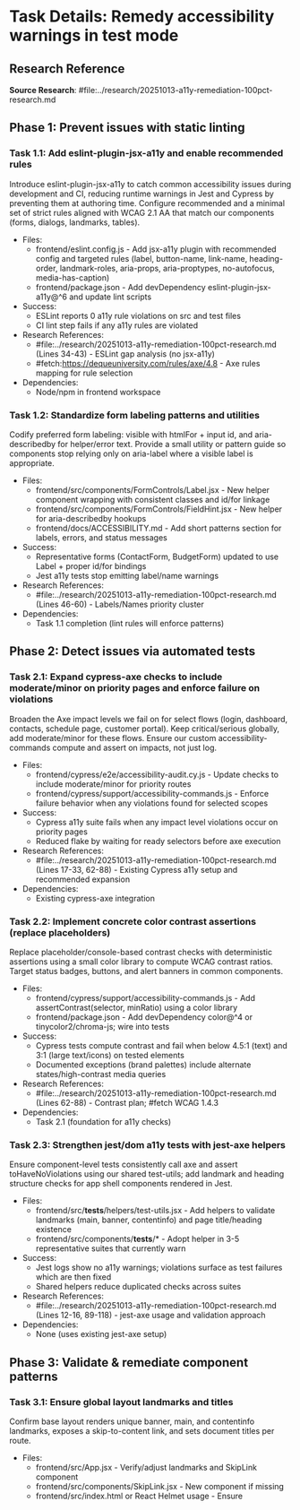 <!-- markdownlint-disable-file -->
# Task Details: Remedy accessibility warnings in test mode

## Research Reference

**Source Research**: #file:../research/20251013-a11y-remediation-100pct-research.md

## Phase 1: Prevent issues with static linting

### Task 1.1: Add eslint-plugin-jsx-a11y and enable recommended rules

Introduce eslint-plugin-jsx-a11y to catch common accessibility issues during development and CI, reducing runtime warnings in Jest and Cypress by preventing them at authoring time. Configure recommended and a minimal set of strict rules aligned with WCAG 2.1 AA that match our components (forms, dialogs, landmarks, tables).

- Files:
  - frontend/eslint.config.js - Add jsx-a11y plugin with recommended config and targeted rules (label, button-name, link-name, heading-order, landmark-roles, aria-props, aria-proptypes, no-autofocus, media-has-caption)
  - frontend/package.json - Add devDependency eslint-plugin-jsx-a11y@^6 and update lint scripts
- Success:
  - ESLint reports 0 a11y rule violations on src and test files
  - CI lint step fails if any a11y rules are violated
- Research References:
  - #file:../research/20251013-a11y-remediation-100pct-research.md (Lines 34-43) - ESLint gap analysis (no jsx-a11y)
  - #fetch:https://dequeuniversity.com/rules/axe/4.8 - Axe rules mapping for rule selection
- Dependencies:
  - Node/npm in frontend workspace

### Task 1.2: Standardize form labeling patterns and utilities

Codify preferred form labeling: visible <label> with htmlFor + input id, and aria-describedby for helper/error text. Provide a small utility or pattern guide so components stop relying only on aria-label where a visible label is appropriate.

- Files:
  - frontend/src/components/FormControls/Label.jsx - New helper component wrapping <label> with consistent classes and id/for linkage
  - frontend/src/components/FormControls/FieldHint.jsx - New helper for aria-describedby hookups
  - frontend/docs/ACCESSIBILITY.md - Add short patterns section for labels, errors, and status messages
- Success:
  - Representative forms (ContactForm, BudgetForm) updated to use Label + proper id/for bindings
  - Jest a11y tests stop emitting label/name warnings
- Research References:
  - #file:../research/20251013-a11y-remediation-100pct-research.md (Lines 46-60) - Labels/Names priority cluster
- Dependencies:
  - Task 1.1 completion (lint rules will enforce patterns)

## Phase 2: Detect issues via automated tests

### Task 2.1: Expand cypress-axe checks to include moderate/minor on priority pages and enforce failure on violations

Broaden the Axe impact levels we fail on for select flows (login, dashboard, contacts, schedule page, customer portal). Keep critical/serious globally, add moderate/minor for these flows. Ensure our custom accessibility-commands compute and assert on impacts, not just log.

- Files:
  - frontend/cypress/e2e/accessibility-audit.cy.js - Update checks to include moderate/minor for priority routes
  - frontend/cypress/support/accessibility-commands.js - Enforce failure behavior when any violations found for selected scopes
- Success:
  - Cypress a11y suite fails when any impact level violations occur on priority pages
  - Reduced flake by waiting for ready selectors before axe execution
- Research References:
  - #file:../research/20251013-a11y-remediation-100pct-research.md (Lines 17-33, 62-88) - Existing Cypress a11y setup and recommended expansion
- Dependencies:
  - Existing cypress-axe integration

### Task 2.2: Implement concrete color contrast assertions (replace placeholders)

Replace placeholder/console-based contrast checks with deterministic assertions using a small color library to compute WCAG contrast ratios. Target status badges, buttons, and alert banners in common components.

- Files:
  - frontend/cypress/support/accessibility-commands.js - Add assertContrast(selector, minRatio) using a color library
  - frontend/package.json - Add devDependency color@^4 or tinycolor2/chroma-js; wire into tests
- Success:
  - Cypress tests compute contrast and fail when below 4.5:1 (text) and 3:1 (large text/icons) on tested elements
  - Documented exceptions (brand palettes) include alternate states/high-contrast media queries
- Research References:
  - #file:../research/20251013-a11y-remediation-100pct-research.md (Lines 62-88) - Contrast plan; #fetch WCAG 1.4.3
- Dependencies:
  - Task 2.1 (foundation for a11y checks)

### Task 2.3: Strengthen jest/dom a11y tests with jest-axe helpers

Ensure component-level tests consistently call axe and assert toHaveNoViolations using our shared test-utils; add landmark and heading structure checks for app shell components rendered in Jest.

- Files:
  - frontend/src/__tests__/helpers/test-utils.jsx - Add helpers to validate landmarks (main, banner, contentinfo) and page title/heading existence
  - frontend/src/components/__tests__/* - Adopt helper in 3-5 representative suites that currently warn
- Success:
  - Jest logs show no a11y warnings; violations surface as test failures which are then fixed
  - Shared helpers reduce duplicated checks across suites
- Research References:
  - #file:../research/20251013-a11y-remediation-100pct-research.md (Lines 12-16, 89-118) - jest-axe usage and validation approach
- Dependencies:
  - None (uses existing jest-axe setup)

## Phase 3: Validate & remediate component patterns

### Task 3.1: Ensure global layout landmarks and titles

Confirm base layout renders unique banner, main, and contentinfo landmarks, exposes a skip-to-content link, and sets document titles per route.

- Files:
  - frontend/src/App.jsx - Verify/adjust landmarks and SkipLink component
  - frontend/src/components/SkipLink.jsx - New component if missing
  - frontend/src/index.html or React Helmet usage - Ensure <title> per route and <html lang> from i18n
- Success:
  - Axe rules region, bypass, page-has-heading-one, and document-title satisfied on core routes
- Research References:
  - #file:../research/20251013-a11y-remediation-100pct-research.md (Lines 62-88) - Landmarks/Structure cluster
- Dependencies:
  - None

### Task 3.2: Focus visibility and modal focus management

Guarantee high-visibility focus styles across interactive elements and verified focus trap/restore behavior for dialogs.

- Files:
  - frontend/src/styles/*.css - Ensure :focus-visible styles meet contrast/visibility requirements
  - frontend/src/components/Modal*.jsx - Verify focus trap, aria-modal, aria-labelledby; restore focus on close
- Success:
  - Cypress keyboard navigation and focus trap tests pass without warnings
  - Axe focus-visible and no-keyboard-trap rules satisfied
- Research References:
  - #file:../research/20251013-a11y-remediation-100pct-research.md (Lines 62-88)
- Dependencies:
  - Task 2.1 (tests will verify)

### Task 3.3: Data tables and charts accessibility

Ensure data tables have proper headers associations and charts provide accessible data tables or text summaries.

- Files:
  - frontend/src/components/*List.jsx - Verify table semantics (scope, headers, caption)
  - frontend/src/components/charts/* - Ensure offscreen table/summaries are present
- Success:
  - Axe table rules pass; no headings or table association warnings in tests
- Research References:
  - #file:../research/20251013-a11y-remediation-100pct-research.md (Lines 62-88)
- Dependencies:
  - None

## Dependencies

- eslint-plugin-jsx-a11y (new)
- cypress-axe (already present)
- color/chroma-js or similar library for contrast calculations (new)

## Success Criteria

- 0 critical/serious axe violations across audited pages; priority pages also free of moderate/minor
- Lighthouse accessibility score >= 0.9 for audited routes
- ESLint a11y rules pass across src and tests; CI blocks regressions
- Jest a11y helpers report no warnings; violations are fixed or tests fail until fixed
